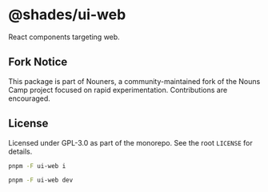 # @shades/ui-web

React components targeting web.

## Fork Notice

This package is part of Nouners, a community-maintained fork of the Nouns Camp project focused on rapid experimentation. Contributions are encouraged.

## License

Licensed under GPL-3.0 as part of the monorepo. See the root `LICENSE` for details.

```sh
pnpm -F ui-web i
```

```sh
pnpm -F ui-web dev
```
